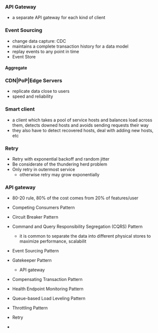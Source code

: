 

### API Gateway
- a separate API gateway for each kind of client

### Event Sourcing
- change data capture: CDC
- maintains a complete transaction history for a data model
- replay events to any point in time
- Event Store
#### Aggregate


### CDN|PoP|Edge Servers
- replicate data close to users
- speed and reliability


### Smart client
- a client which takes a pool of service hosts and balances load across them, detects downed hosts and avoids sending requests their way
- they also have to detect recovered hosts, deal with adding new hosts, etc

### Retry
- Retry with exponential backoff and random jitter
- Be considerate of the thundering herd problem
- Only retry in outermost service
  - otherwise retry may grow exponentially

### API gateway


- 80-20 rule, 80% of the cost comes from 20% of features/user

- Competing Consumers Pattern
- Circuit Breaker Pattern
- Command and Query Responsibility Segregation (CQRS) Pattern
  - it is common to separate the data into different physical stores to maximize performance, scalabilit
- Event Sourcing Pattern
- Gatekeeper Pattern
  - API gateway
- Compensating Transaction Pattern
- Health Endpoint Monitoring Pattern
- Queue-based Load Leveling Pattern
- Throttling Pattern
- Retry
- 

